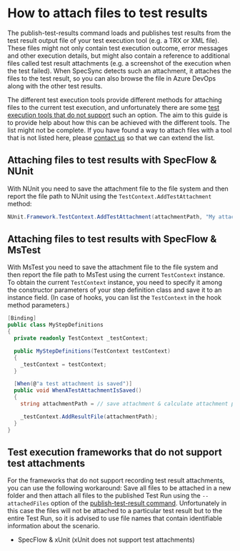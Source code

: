 # How to attach files to test results

The publish-test-results command loads and publishes test results from the test result output file of your test execution tool (e.g. a TRX or XML file). These files might not only contain test execution outcome, error messages and other execution details, but might also contain a reference to additional files called test result attachments (e.g. a screenshot of the execution when the test failed). When SpecSync detects such an attachment, it attaches the files to the test result, so you can also browse the file in Azure DevOps along with the other test results.

The different test execution tools provide different methods for attaching files to the current test execution, and unfortunately there are some [test execution tools that do not support](#frameworks-no-attachments) such an option. The aim to this guide is to provide help about how this can be achieved with the different tools. The list might not be complete. If you have found a way to attach files with a tool that is not listed here, please [contact us](../contact/specsync-support.md) so that we can extend the list. 

## Attaching files to test results with SpecFlow & NUnit

With NUnit you need to save the attachment file to the file system and then report the file path to NUnit using the `TestContext.AddTestAttachment` method:

```C#
NUnit.Framework.TestContext.AddTestAttachment(attachmentPath, "My attachment");
```

## Attaching files to test results with SpecFlow & MsTest

With MsTest you need to save the attachment file to the file system and then report the file path to MsTest using the current `TestContext` instance. To obtain the current `TestContext` instance, you need to specify it among the constructor parameters of your step definition class and save it to an instance field. (In case of hooks, you can list the `TestContext` in the hook method parameters.)

```C#
[Binding]
public class MyStepDefinitions
{
  private readonly TestContext _testContext;

  public MyStepDefinitions(TestContext testContext)
  {
    _testContext = testContext;
  }

  [When(@"a test attachment is saved")]
  public void WhenATestAttachmentIsSaved()
  {
    string attachmentPath = // save attachment & calculate attachment path

    _testContext.AddResultFile(attachmentPath);
  }
}
```

## Test execution frameworks that do not support test attachments <a href="frameworks-no-attachments" id="frameworks-no-attachments"></a>

For the frameworks that do not support recording test result attachments, you can use the following workaround: Save all files to be attached in a new folder and then attach all files to the published Test Run using the `--attachedFiles` option of the [publish-test-result command](../reference/command-line-reference/publish-test-results-command.md). Unfortunately in this case the files will not be attached to a particular test result but to the entire Test Run, so it is advised to use file names that contain identifiable information about the scenario.

* SpecFlow & xUnit (xUnit does not support test attachments)

